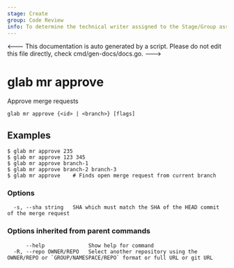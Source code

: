 ```yaml
---
stage: Create
group: Code Review
info: To determine the technical writer assigned to the Stage/Group associated with this page, see https://about.gitlab.com/handbook/product/ux/technical-writing/#assignments
---
```


<---
This documentation is auto generated by a script.
Please do not edit this file directly, check cmd/gen-docs/docs.go.
--->

# glab mr approve

Approve merge requests

```plaintext
glab mr approve {<id> | <branch>} [flags]
```

## Examples

```plaintext
$ glab mr approve 235
$ glab mr approve 123 345
$ glab mr approve branch-1
$ glab mr approve branch-2 branch-3
$ glab mr approve    # Finds open merge request from current branch

```

### Options

```plaintext
  -s, --sha string   SHA which must match the SHA of the HEAD commit of the merge request
```

### Options inherited from parent commands

```plaintext
      --help              Show help for command
  -R, --repo OWNER/REPO   Select another repository using the OWNER/REPO or `GROUP/NAMESPACE/REPO` format or full URL or git URL
```

